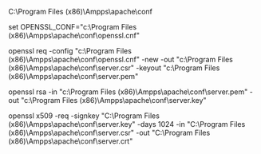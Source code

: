 C:\Program Files (x86)\Ampps\apache\conf

set OPENSSL_CONF="c:\Program Files (x86)\Ampps\apache\conf\openssl.cnf"

openssl req -config "c:\Program Files (x86)\Ampps\apache\conf\openssl.cnf" -new -out "c:\Program Files (x86)\Ampps\apache\conf\server.csr" -keyout "c:\Program Files (x86)\Ampps\apache\conf\server.pem"

openssl rsa -in "c:\Program Files (x86)\Ampps\apache\conf\server.pem" -out "c:\Program Files (x86)\Ampps\apache\conf\server.key"

openssl x509 -req -signkey "C:\Program Files (x86)\Ampps\apache\conf\server.key" -days 1024 -in "C:\Program Files (x86)\Ampps\apache\conf\server.csr" -out "C:\Program Files (x86)\Ampps\apache\conf\server.crt"
